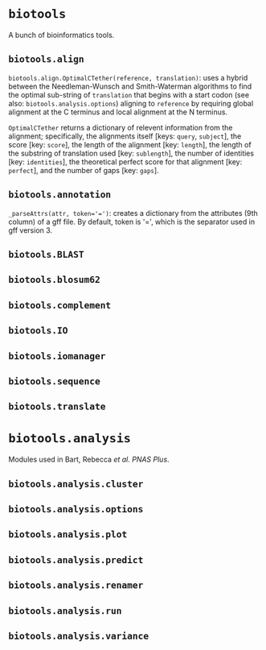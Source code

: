 `biotools`
==========

A bunch of bioinformatics tools.

`biotools.align`
----------------

`biotools.align.OptimalCTether(reference, translation)`\: uses a hybrid between the Needleman-Wunsch and Smith-Waterman algorithms to find the optimal sub-string of `translation` that begins with a start codon (see also: `biotools.analysis.options`) aligning to `reference` by requiring global alignment at the C terminus and local alignment at the N terminus. 

`OptimalCTether` returns a dictionary of relevent information from the alignment; specifically, the alignments itself [keys: `query`, `subject`], the score [key: `score`], the length of the alignment [key: `length`], the length of the substring of translation used [key: `sublength`], the number of identities [key: `identities`], the theoretical perfect score for that alignment [key: `perfect`], and the number of gaps [key: `gaps`].

`biotools.annotation`
---------------------

`_parseAttrs(attr, token='=')`\: creates a dictionary from the attributes (9th column) of a gff file. By default, token is '=', which is the separator used in gff version 3.

`biotools.BLAST`
----------------

`biotools.blosum62`
-------------------

`biotools.complement`
---------------------

`biotools.IO`
-------------

`biotools.iomanager`
--------------------

`biotools.sequence`
-------------------

`biotools.translate`
--------------------

`biotools.analysis`
===================

Modules used in Bart, Rebecca *et al.* _PNAS Plus_.

`biotools.analysis.cluster`
---------------------------

`biotools.analysis.options`
---------------------------

`biotools.analysis.plot`
------------------------

`biotools.analysis.predict`
---------------------------

`biotools.analysis.renamer`
---------------------------

`biotools.analysis.run`
-----------------------

`biotools.analysis.variance`
----------------------------
